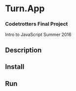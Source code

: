 # Turn.App

### Codetrotters Final Project
Intro to JavaScript Summer 2016

## Description

## Install

## Run
